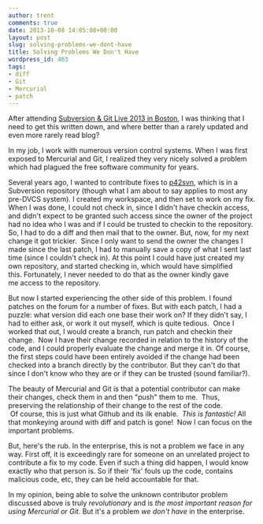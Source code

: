 ```yaml
---
author: trent
comments: true
date: 2013-10-08 14:05:08+00:00
layout: post
slug: solving-problems-we-dont-have
title: Solving Problems We Don't Have
wordpress_id: 463
tags:
- diff
- Git
- Mercurial
- patch
---
```


After attending [Subversion & Git Live 2013 in Boston](http://www.wandisco.com/subversion-live-2013), I was thinking that I need to get this written down, and where better than a rarely updated and even more rarely read blog?

In my job, I work with numerous version control systems. When I was first exposed to Mercurial and Git, I realized they very nicely solved a problem which had plagued the free software community for years.

Several years ago, I wanted to contribute fixes to [p42svn](http://p42svn.tigris.org/), which is in a Subversion repository (though what I am about to say applies to most any pre-DVCS system). I created my workspace, and then set to work on my fix. When I was done, I could not check in, since I didn't have checkin access, and didn't expect to be granted such access since the owner of the project had no idea who I was and if I could be trusted to checkin to the repository. So, I had to do a diff and then mail that to the owner. But, now, for my next change it got trickier.  Since I only want to send the owner the changes I made since the last patch, I had to manually save a copy of what I sent last time (since I couldn't check in). At this point I could have just created my own repository, and started checking in, which would have simplified this. Fortunately, I never needed to do that as the owner kindly gave me access to the repository.

But now I started experiencing the other side of this problem. I found patches on the forum for a number of fixes. But with each patch, I had a puzzle: what version did each one base their work on? If they didn't say, I had to either ask, or work it out myself, which is quite tedious.  Once I worked that out, I would create a branch, run patch and checkin their change.  Now I have their change recorded in relation to the history of the code, and I could properly evaluate the change and merge it in. Of course, the first steps could have been entirely avoided if the change had been checked into a branch directly by the contributor. But they can't do that since I don't know who they are or if they can be trusted (sound familiar?).

The beauty of Mercurial and Git is that a potential contributor can make their changes, check them in and then "push" them to me.  Thus, preserving the relationship of their change to the rest of the code.  Of course, this is just what Github and its ilk enable.  _This is fantastic!_ All that monkeying around with diff and patch is gone!  Now I can focus on the important problems.

But, here's the rub. In the enterprise, this is not a problem we face in any way. First off, it is exceedingly rare for someone on an unrelated project to contribute a fix to my code. Even if such a thing did happen, I would know exactly who that person is. So if their 'fix' fouls up the code, contains malicious code, etc, they can be held accountable for that.

In my opinion, being able to solve the unknown contributor problem discussed above is truly _revolutionary_ and is _the most important reason for using Mercurial or Git_. But it's a problem _we don't have_ in the enterprise.
